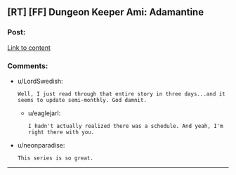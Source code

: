 ## [RT] [FF] Dungeon Keeper Ami: Adamantine

### Post:

[Link to content](https://forums.sufficientvelocity.com/threads/dungeon-keeper-ami-sailor-moon-dungeon-keeper.31639/page-136#post-8635931)

### Comments:

- u/LordSwedish:
  ```
  Well, I just read through that entire story in three days...and it seems to update semi-monthly. God damnit.
  ```

  - u/eaglejarl:
    ```
    I hadn't actually realized there was a schedule. And yeah, I'm right there with you.
    ```

- u/neonparadise:
  ```
  This series is so great.
  ```

---

